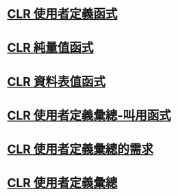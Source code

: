 # [CLR 使用者定義函式](clr-user-defined-functions.md)
# [CLR 純量值函式](clr-scalar-valued-functions.md)
# [CLR 資料表值函式](clr-table-valued-functions.md)
# [CLR 使用者定義彙總-叫用函式](clr-user-defined-aggregate-invoking-functions.md)
# [CLR 使用者定義彙總的需求](clr-user-defined-aggregates-requirements.md)
# [CLR 使用者定義彙總](clr-user-defined-aggregates.md)
